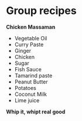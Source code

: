 # Group recipes
**Chicken Massaman**

- Vegetable Oil
- Curry Paste
- Ginger
- Chicken
- Sugar
- Fish Sauce
- Tamarind paste
- Peanut Butter
- Potatoes
- Coconut Milk
- Lime juice

**Whip it, whipt real good**